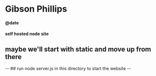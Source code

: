 # Gibson Phillips
#### @date
#### self hosted node site
## maybe we'll start with static and move up from there
-- ## run node server.js in this directory to start the website --
